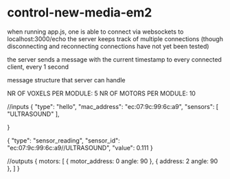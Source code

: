 # control-new-media-em2

when running app.js, one is able to connect via websockets to localhost:3000/echo
the server keeps track of multiple connections (though disconnecting and reconnecting connections have not yet been tested)

the server sends a message with the current timestamp to every connected client, every 1 second

message structure that server can handle

NR OF VOXELS PER MODULE: 5
NR OF MOTORS PER MODULE: 10

//inputs
{
"type": "hello",
"mac_address": "ec:07:9c:99:6c:a9",
"sensors": [
"ULTRASOUND"
],

}

{
"type": "sensor_reading",
"sensor_id": "ec:07:9c:99:6c:a9//ULTRASOUND",
"value": 0.111
}

//outputs
{
motors: [
{
motor_address: 0
angle: 90
},
{
address: 2
angle: 90
},
]
}
